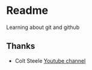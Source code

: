 # Readme

Learning about git and github

## Thanks

- Colt Steele [Youtube channel](https://www.youtube.com/watch?v=nhNq2kIvi9s)

